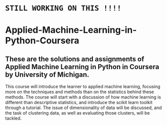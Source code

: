 # `````STILL WORKING ON THIS !!!! `````
# Applied-Machine-Learning-in-Python-Coursera
## These are the solutions and assignments of Applied Machine Learning in Python in Coursera by University of Michigan.
This course will introduce the learner to applied machine learning, focusing more on the techniques and methods than on the statistics behind these methods. The course will start with a discussion of how machine learning is different than descriptive statistics, and introduce the scikit learn toolkit through a tutorial. The issue of dimensionality of data will be discussed, and the task of clustering data, as well as evaluating those clusters, will be tackled. 
